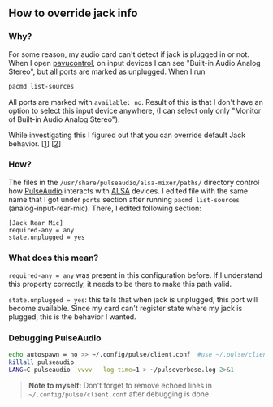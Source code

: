 ## How to override jack info
### Why?
For some reason, my audio card can't detect if jack is plugged in or not. When I open [pavucontrol](https://freedesktop.org/software/pulseaudio/pavucontrol/), on input devices I can see "Built-in Audio Analog Stereo", but all ports are marked as unplugged. When I run
```sh
pacmd list-sources
```
All ports are marked with `available: no`. Result of this is that I don't have an option to select this input device anywhere, (I can select only only "Monitor of Built-in Audio Analog Stereo").

While investigating this I figured out that you can override default Jack behavior. [[1]] [[2]]
### How?
The files in the `/usr/share/pulseaudio/alsa-mixer/paths/` directory control how [PulseAudio](https://en.wikipedia.org/wiki/PulseAudio) interacts with [ALSA](https://en.wikipedia.org/wiki/Advanced_Linux_Sound_Architecture) devices. I edited file with the same name that I got under `ports` section after running `pacmd list-sources` (analog-input-rear-mic). There, I edited following section:

```
[Jack Rear Mic]
required-any = any
state.unplugged = yes
```

### What does this mean?
`required-any = any` was present in this configuration before. If I understand this property correctly, it needs to be there to make this path valid.

`state.unplugged = yes`: this tells that when jack is unplugged, this port will become available. Since my card can't register state where my jack is plugged, this is the behavior I wanted.

### Debugging PulseAudio
```sh
echo autospawn = no >> ~/.config/pulse/client.conf  #use ~/.pulse/client.conf on Ubuntu <= 12.10
killall pulseaudio
LANG=C pulseaudio -vvvv --log-time=1 > ~/pulseverbose.log 2>&1
```

 > **Note to myself:** Don't forget to remove echoed lines in `~/.config/pulse/client.conf` after debugging is done.
 
 [1]: https://aweirdimagination.net/2018/12/16/pulseaudio-headphone-jack-troubles/
 [2]: https://github.com/pulseaudio/pulseaudio/blob/master/src/modules/alsa/mixer/paths/analog-output.conf.common
